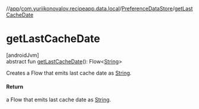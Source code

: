 //[app](../../../index.md)/[com.yuriikonovalov.recipeapp.data.local](../index.md)/[PreferenceDataStore](index.md)/[getLastCacheDate](get-last-cache-date.md)

# getLastCacheDate

[androidJvm]\
abstract fun [getLastCacheDate](get-last-cache-date.md)(): Flow&lt;[String](https://kotlinlang.org/api/latest/jvm/stdlib/kotlin/-string/index.html)&gt;

Creates a Flow that emits last cache date as [String](https://kotlinlang.org/api/latest/jvm/stdlib/kotlin/-string/index.html).

#### Return

a Flow that emits last cache date as [String](https://kotlinlang.org/api/latest/jvm/stdlib/kotlin/-string/index.html).
